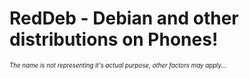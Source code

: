 # RedDeb - Debian and other distributions on Phones!

<sub><sup>*The name is not representing it's actual purpose, other factors may apply...*

